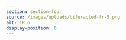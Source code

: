 ```yaml
---
section: section-four
source: /images/uploads/bifuracted-fr-5.png
alt: IR 6
display-position: 6
---
```

